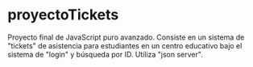 # proyectoTickets
Proyecto final de JavaScript puro avanzado. Consiste en un sistema de "tickets" de asistencia para estudiantes en un centro educativo bajo el sistema de "login" y búsqueda por ID. Utiliza "json server".
